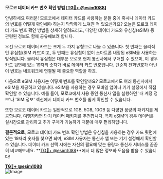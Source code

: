 **모로코 데이터 카드 번호 확인 방법 [[TG💪+ @esim1088](https://t.me/s/esim1088)]**

안녕하세요 여러분! 모로코에서 데이터 카드를 사용하는 분들 중에 혹시나 데이터 카드의 번호를 어떻게 확인해야 하는지 막막하게 느껴진 적 있으신가요? 오늘은 모로코 데이터 카드 번호 확인 방법을 상세히 알려드리고, 다양한 데이터 카드와 유심칩(eSIM) 등 관련된 정보도 함께 공유해보려 합니다.

우선 모로코 데이터 카드는 크게 두 가지 유형으로 나눌 수 있습니다. 첫 번째는 물리적인 유심칩(SIM 카드)이고, 두 번째는 유심칩이 없이 스마트폰 내장된 eSIM을 사용하는 방식입니다. 물리적 유심칩은 대부분 모로코 현지 통신사에서 구매할 수 있으며, 이 경우 카드 뒷면에 있는 19자리 숫자가 바로 데이터 카드 번호입니다. 단순히 전화번호가 아닌 이 번호는 네트워크에 연결될 때 중요한 역할을 하죠.

다음으로 eSIM 사용자는 어떻게 번호를 확인할까요? 모로코에서도 여러 통신사에서 eSIM을 제공하고 있습니다. eSIM을 사용하는 경우 모바일 앱이나 기기 설정에서 직접 확인할 수 있습니다. 예를 들어, 모로코에서 사용 중인 통신사 앱을 실행하면 '내 계정 정보'나 'SIM 정보' 섹션에서 데이터 카드 번호를 쉽게 확인할 수 있습니다.

또한 모로코 데이터 카드는 일반적으로 1GB, 5GB, 10GB 등 다양한 용량의 패키지를 제공합니다. 여행자라면 단기 데이터 패키지를 추천합니다. 특히 eSIM의 경우 데이터를 실시간으로 관리하고 추가 구매가 가능하기 때문에 매우 편리하답니다.

**결론적으로**, 모로코 데이터 카드 번호 확인 방법은 유심칩을 사용하는 경우 카드 뒷면에 있는 19자리 숫자를 찾으면 되며, eSIM 사용자는 통신사 앱 또는 기기 설정에서 확인할 수 있습니다. 데이터 카드 선택 시에는 자신의 필요에 맞는 용량과 통신사 서비스를 꼼꼼히 비교해보세요. **[TG💪+ @esim1088](https://t.me/s/esim1088)**에서 더 많은 정보와 도움을 받을 수 있습니다!

**[TG💪+ @esim1088](https://t.me/s/esim1088)**  
![Image](https://i.postimg.cc/Y0z9fWf4/image.png)